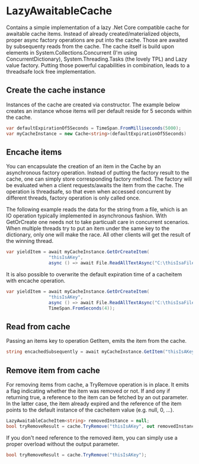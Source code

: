 # LazyAwaitableCache
Contains a simple implementation of a lazy .Net Core compatible cache for awaitable cache items. Instead of already 
created/materialized objects, proper async factory operations are put into the cache. Those are awaited by subsequenty reads from the cache. The cache itself is build upon elements in System.Collections.Concurrent (I'm using ConcurrentDictionary), System.Threading.Tasks (the lovely TPL) and Lazy value factory. Putting those powerful capabilities in combination, leads to a threadsafe lock free implementation.

## Create the cache instance
Instances of the cache are created via constructor. The example below creates an instance whose items will per default reside for 5 seconds within the cache. 
```C#
var defaultExpirationOf5Seconds = TimeSpan.FromMilliseconds(5000);
var myCacheInstance = new Cache<string>(defaultExpirationOf5Seconds)
```

## Encache items
You can encapsulate the creation of an item in the Cache by an asynchronous factory operation. Instead of putting the factory result to the cache, one can simply store corresponding factory method. The factory will be evaluated when a client requests/awaits the item from the cache. The operation is threadsafe, so that even when accessed concurrent by different threads, factory operation is only called once.

The following example reads the data for the string from a file, which is an IO operation typically implemented in asynchronous fashion. With GetOrCreate one needs not to take particualt care in concurrent scenarios. When multiple threads try to put an item under the same key to the dictionary, only one will make the race. All other clients will get the result of the winning thread.

```C#
var yieldItem = await myCacheInstance.GetOrCreateItem(
                "thisIsAKey",
                async () => await File.ReadAllTextAsync("C:\thisIsaFile.txt"));
```

It is also possible to overwrite the default expiration time of a cacheitem with encache operation.

```C#
var yieldItem = await myCacheInstance.GetOrCreateItem(
                "thisIsAKey",
                async () => await File.ReadAllTextAsync("C:\thisIsaFile.txt"),
                TimeSpan.FromSeconds(4));
```

## Read from cache
Passing an items key to operation GetItem, emits the item from the cache.
```C#
string encachedSubsequently = await myCacheInstance.GetItem("thisIsAKey");
```

## Remove item from cache
For removing items from cache, a TryRemove operation is in place. It emits a flag indicating whether the item was removed or not. If and ony if returning true, a reference to the item can be fetched by an out parameter. In the latter case, the item already expired and the reference of the item points to the default instance of the cacheitem value (e.g. null, 0, ...).
```C#
LazyAwaitableCacheItem<string> removedInstance = null;
bool tryRemoveResult = cache.TryRemove("thisIsAKey", out removedInstance);
```
If you don't need reference to the removed item, you can simply use a proper overload without the output parameter.
```C#
bool tryRemoveResult = cache.TryRemove("thisIsAKey");
```
